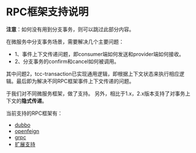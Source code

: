 # RPC框架支持说明
  
**注意**：如何没有用到分支事务，则可以跳过此部分内容。    
   
在微服务中分支事务场景，需要解决几个主要问题：  
- 1、事件上下文传递问题，即consumer端如何发送和provider端如何接收。  
- 2、分支事务的confirm和cancel如何被调用。  
  
其中问题2，tcc-transaction已实现通用逻辑，即根据上下文状态来执行相应逻辑。最后即为解决不同RPC框架事件上下文传递的问题。  
  
于我们对不同微服务框架，做了支持。 
另外，相比于1.x，2.x版本支持了对事务上下文的**隐式传递**。  

当前支持的RPC框架有：  
- [dubbo](/zh-cn/docs/tutorial/rpc/dubbo.html)  
- [openfeign](zh-cn/docs/tutorial/rpc/openfeign.html)  
- [grpc](/zh-cn/docs/tutorial/rpc/grpc.html)  
- [扩展支持](/zh-cn/docs/tutorial/rpc/support-other-rpc.html)  
